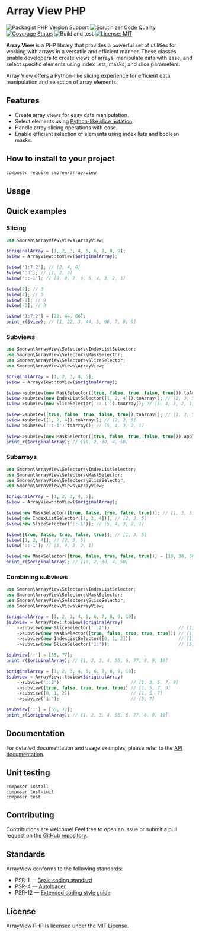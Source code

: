# Array View PHP
![Packagist PHP Version Support](https://img.shields.io/packagist/php-v/smoren/array-view)
[![Scrutinizer Code Quality](https://scrutinizer-ci.com/g/Smoren/array-view-php/badges/quality-score.png?b=master)](https://scrutinizer-ci.com/g/Smoren/array-view-php/?branch=master)
[![Coverage Status](https://coveralls.io/repos/github/Smoren/array-view-php/badge.svg?branch=master)](https://coveralls.io/github/Smoren/array-view-php?branch=master)
![Build and test](https://github.com/Smoren/array-view-php/actions/workflows/test.yml/badge.svg)
[![License: MIT](https://img.shields.io/badge/License-MIT-yellow.svg)](https://opensource.org/licenses/MIT)

**Array View** is a PHP library that provides a powerful set of utilities for working with arrays in
a versatile and efficient manner. These classes enable developers to create views of arrays, manipulate data with ease,
and select specific elements using index lists, masks, and slice parameters.

Array View offers a Python-like slicing experience for efficient data manipulation and selection of array elements.

## Features
- Create array views for easy data manipulation.
- Select elements using [Python-like slice notation](https://www.geeksforgeeks.org/python-list-slicing/).
- Handle array slicing operations with ease.
- Enable efficient selection of elements using index lists and boolean masks.


## How to install to your project
```bash
composer require smoren/array-view
```

## Usage
## Quick examples
### Slicing
```php
use Smoren\ArrayView\Views\ArrayView;

$originalArray = [1, 2, 3, 4, 5, 6, 7, 8, 9];
$view = ArrayView::toView($originalArray);

$view['1:7:2']; // [2, 4, 6]
$view[':3']; // [1, 2, 3]
$view['::-1']; // [9, 8, 7, 6, 5, 4, 3, 2, 1]

$view[2]; // 3
$view[4]; // 5
$view[-1]; // 9
$view[-2]; // 8

$view['1:7:2'] = [22, 44, 66];
print_r($view); // [1, 22, 3, 44, 5, 66, 7, 8, 9]
```

### Subviews
```php
use Smoren\ArrayView\Selectors\IndexListSelector;
use Smoren\ArrayView\Selectors\MaskSelector;
use Smoren\ArrayView\Selectors\SliceSelector;
use Smoren\ArrayView\Views\ArrayView;

$originalArray = [1, 2, 3, 4, 5];
$view = ArrayView::toView($originalArray);

$view->subview(new MaskSelector([true, false, true, false, true])).toArray(); // [1, 3, 5]
$view->subview(new IndexListSelector([1, 2, 4])).toArray(); // [2, 3, 5]
$view->subview(new SliceSelector('::-1')).toArray(); // [5, 4, 3, 2, 1]

$view->subview([true, false, true, false, true]).toArray(); // [1, 3, 5]
$view->subview([1, 2, 4]).toArray(); // [2, 3, 5]
$view->subview('::-1').toArray(); // [5, 4, 3, 2, 1]

$view->subview(new MaskSelector([true, false, true, false, true])).apply(fn ($x) => x * 10);
print_r($originalArray); // [10, 2, 30, 4, 50]
```

### Subarrays
```php
use Smoren\ArrayView\Selectors\IndexListSelector;
use Smoren\ArrayView\Selectors\MaskSelector;
use Smoren\ArrayView\Selectors\SliceSelector;
use Smoren\ArrayView\Views\ArrayView;

$originalArray = [1, 2, 3, 4, 5];
$view = ArrayView::toView($originalArray);

$view[new MaskSelector([true, false, true, false, true])]; // [1, 3, 5]
$view[new IndexListSelector([1, 2, 4])]; // [2, 3, 5]
$view[new SliceSelector('::-1')]; // [5, 4, 3, 2, 1]

$view[[true, false, true, false, true]]; // [1, 3, 5]
$view[[1, 2, 4]]; // [2, 3, 5]
$view['::-1']; // [5, 4, 3, 2, 1]

$view[new MaskSelector([true, false, true, false, true])] = [10, 30, 50];
print_r($originalArray); // [10, 2, 30, 4, 50]
```

### Combining subviews
```php
use Smoren\ArrayView\Selectors\IndexListSelector;
use Smoren\ArrayView\Selectors\MaskSelector;
use Smoren\ArrayView\Selectors\SliceSelector;
use Smoren\ArrayView\Views\ArrayView;

$originalArray = [1, 2, 3, 4, 5, 6, 7, 8, 9, 10];
$subview = ArrayView::toView($originalArray)
    ->subview(new SliceSelector('::2'))                          // [1, 3, 5, 7, 9]
    ->subview(new MaskSelector([true, false, true, true, true])) // [1, 5, 7, 9]
    ->subview(new IndexListSelector([0, 1, 2]))                  // [1, 5, 7]
    ->subview(new SliceSelector('1:'));                          // [5, 7]

$subview[':'] = [55, 77];
print_r($originalArray); // [1, 2, 3, 4, 55, 6, 77, 8, 9, 10]

$originalArray = [1, 2, 3, 4, 5, 6, 7, 8, 9, 10];
$subview = ArrayView::toView($originalArray)
    ->subview('::2')                           // [1, 3, 5, 7, 9]
    ->subview([true, false, true, true, true]) // [1, 5, 7, 9]
    ->subview([0, 1, 2])                       // [1, 5, 7]
    ->subview('1:');                           // [5, 7]

$subview[':'] = [55, 77];
print_r($originalArray); // [1, 2, 3, 4, 55, 6, 77, 8, 9, 10]
```

## Documentation
For detailed documentation and usage examples, please refer to the
[API documentation](https://smoren.github.io/array-view-php/packages/Application.html).

## Unit testing
```
composer install
composer test-init
composer test
```

## Contributing
Contributions are welcome! Feel free to open an issue or submit a pull request on the [GitHub repository](https://github.com/Smoren/array-view-php).

## Standards
ArrayView conforms to the following standards:

* PSR-1 — [Basic coding standard](https://www.php-fig.org/psr/psr-1/)
* PSR-4 — [Autoloader](https://www.php-fig.org/psr/psr-4/)
* PSR-12 — [Extended coding style guide](https://www.php-fig.org/psr/psr-12/)

## License
ArrayView PHP is licensed under the MIT License.
